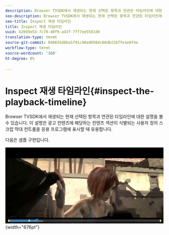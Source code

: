 ```yaml
---
description: Browser TVSDK에서 재생되는 현재 선택된 항목과 연관된 타임라인에 대한 설명을 볼 수 있습니다. 이 설명은 광고 컨텐츠에 해당하는 컨텐츠 섹션이 식별되는 사용자 정의 스크럽 막대 컨트롤을 응용 프로그램에 표시할 때 유용합니다.
seo-description: Browser TVSDK에서 재생되는 현재 선택된 항목과 연관된 타임라인에 대한 설명을 볼 수 있습니다. 이 설명은 광고 컨텐츠에 해당하는 컨텐츠 섹션이 식별되는 사용자 정의 스크럽 막대 컨트롤을 응용 프로그램에 표시할 때 유용합니다.
seo-title: Inspect 재생 타임라인
title: Inspect 재생 타임라인
uuid: b2049e53-7c78-40f9-a43f-7ff7ee5581d0
translation-type: tm+mt
source-git-commit: 040655d8ba5f91c98ed0584c08db226ffe1e0f4e
workflow-type: tm+mt
source-wordcount: '160'
ht-degree: 0%

---
```



# Inspect 재생 타임라인{#inspect-the-playback-timeline}

Browser TVSDK에서 재생되는 현재 선택된 항목과 연관된 타임라인에 대한 설명을 볼 수 있습니다. 이 설명은 광고 컨텐츠에 해당하는 컨텐츠 섹션이 식별되는 사용자 정의 스크럽 막대 컨트롤을 응용 프로그램에 표시할 때 유용합니다.

다음은 샘플 구현입니다.
<!--<a id="fig_9CB8AF44F122405C9B78006ADC10F5B1"></a>-->

![](assets/timeline.png){width=&quot;676pt&quot;}

